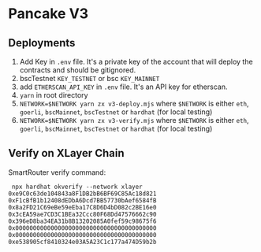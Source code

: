 # Pancake V3


## Deployments

1. Add Key in `.env` file. It's a private key of the account that will deploy the contracts and should be gitignored.
2. bscTestnet `KEY_TESTNET` or bsc `KEY_MAINNET`
3. add `ETHERSCAN_API_KEY` in `.env` file. It's an API key for etherscan.
4. `yarn` in root directory
5. `NETWORK=$NETWORK yarn zx v3-deploy.mjs` where `$NETWORK` is either `eth`, `goerli`, `bscMainnet`, `bscTestnet` or `hardhat` (for local testing)
6. `NETWORK=$NETWORK yarn zx v3-verify.mjs` where `$NETWORK` is either `eth`, `goerli`, `bscMainnet`, `bscTestnet` or `hardhat` (for local testing)

## Verify on XLayer Chain

SmartRouter verify command:

```shell
 npx hardhat okverify --network xlayer 0xe9C0c63de104843a8F1DB2bB6BF69C85Ac18d821 0xF1cBfB1b12408dEDbA6Dcd7BB57730bAef6584fB 0x8a2FD21C69eBe59eEba17C8D6D4bD082c2BE16e0 0x3cEA59ae7CD3C1BEa32Ccc80F68Dd47576662c90 0x396eD8ba34EA31b8B13202085A0fef59c98675f6 0x0000000000000000000000000000000000000000 0x0000000000000000000000000000000000000000 0xe538905cf8410324e03A5A23C1c177a474D59b2b

```
